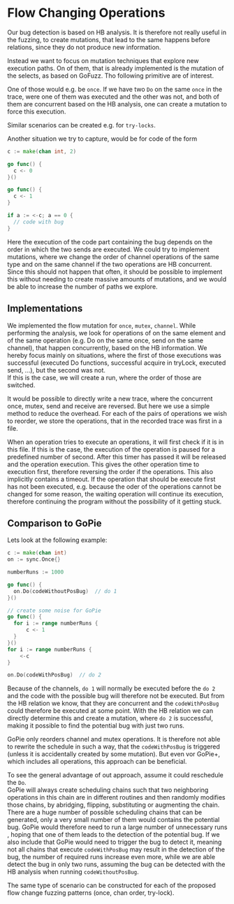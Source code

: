 # Flow Changing Operations

Our bug detection is based on HB analysis. It is therefore not really useful
in the fuzzing, to create mutations, that lead to the same happens before
relations, since they do not produce new information.

Instead we want to focus on mutation techniques that explore new execution paths.
On of them, that is already implemented is the mutation of the selects,
as based on GoFuzz. Tho following primitive are of interest.

One of those would e.g. be `once`. If we have two `Do` on the same `once` in the
trace, were one of them was executed and the other was not, and both of them
are concurrent based on the HB analysis, one can create a mutation to force
this execution.

Similar scenarios can be created e.g. for `try-locks`.

Another situation we try to capture, would be for code of the form
```go
c := make(chan int, 2)

go func() {
  c <- 0
}()

go func() {
  c <- 1
}

if a := <-c; a == 0 {
  // code with bug
}
```
Here the execution of the code part containing the bug depends on the order
in which the two sends are executed. We could try to implement mutations,
where we change the order of channel operations of the same type and on the same
channel if the two operations are HB concurrent. Since this should not happen
that often, it should be possible to implement this without needing to create
massive amounts of mutations, and we would be able to increase the number of
paths we explore.

## Implementations

We implemented the flow mutation for `once`, `mutex`, `channel`.
While performing the analysis, we look for operations of on the same element
and of the same operation (e.g. Do on the same once, send on the same channel),
that happen concurrently, based on the HB information. We hereby focus mainly
on situations, where the first of those executions was successful (executed
Do functions, successful acquire in tryLock, executed send, ...), but the
second was not.\
If this is the case, we will create a run, where the order of those
are switched.

It would be possible to directly write a new trace, where the concurrent
once, mutex, send and receive are reversed. But here we use a simple
method to reduce the overhead. For each of the pairs of operations we
wish to reorder, we store the operations, that in the recorded trace was first
in a file.

When an operation tries to execute an operations, it will first check if
it is in this file. If this is the case, the execution of the operation
is paused for a predefined number of second. After this timer has passed it
will be released and the operation execution. This gives the other operation
time to execution first, therefore reversing the order if the operations.
This also implicitly contains a timeout. If the operation that should be
execute first has not been executed, e.g. because the oder of the operations
cannot be changed for some reason, the waiting operation will continue its
execution, therefore continuing the program without the possibility of it getting stuck.

## Comparison to GoPie

Lets look at the following example:

```go
c := make(chan int)
on := sync.Once{}

numberRuns := 1000

go func() {
  on.Do(codeWithoutPosBug)  // do 1
}()

// create some noise for GoPie
go func() {
  for i := range numberRuns {
      c <- 1
  }
}()
for i := range numberRuns {
    <-c
}

on.Do(codeWithPosBug)  // do 2
```
Because of the channels, `do 1` will normally be executed before the
`do 2` and the code with the possible bug will therefore not be executed. But from the HB relation we know, that they are concurrent and the `codeWithPosBug` could therefore be executed at some point. With the HB relation we can directly determine this and create a mutation, where `do 2` is successful, making it possible to find the potential bug with just two runs.

GoPie only reorders channel and mutex operations. It is therefore not
able to rewrite the schedule in such a way, that the `codeWithPosBug` is triggered (unless it is accidentally created by some mutation).
But even vor GoPie+, which includes all operations, this approach can be beneficial.

To see the general advantage of out approach, assume it could reschedule the `Do`.\
GoPie will always create scheduling chains such that two neighboring operations in this chain are in different routines and then randomly
modifies those chains, by abridging, flipping, substituting or augmenting the chain. There are a huge number of possible scheduling chains that can be generated, only a very small number of them would contains the potential bug.
GoPie would therefore need to run a large number of unnecessary runs , hoping that one of them leads to the detection of the potential bug.
If we also include that GoPie would need to trigger the bug to
detect it, meaning not all chains that execute `codeWithPosBug` may result in the detection of the bug, the number of required runs increase even more, while we are able detect the bug in only two runs, assuming the bug can be detected with the HB analysis when running `codeWithoutPosBug`.

The same type of scenario can be constructed for each of the proposed flow change fuzzing patterns (once, chan order, try-lock).